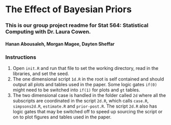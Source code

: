 # The Effect of Bayesian Priors
### This is our group project readme for Stat 564: Statistical Computing with Dr. Laura Cowen.

#### Hanan Abousaleh, Morgan Magee, Dayten Sheffar

### Instructions
1. Open `init.R` and run that file to set the working directory, read in the libraries, and set the seed.
2. The one dimensional script `1d.R` in the root is self contained and should output all plots and tables used in the paper. Some logic gates `if(0)` might need to be switched into `if(1)` for plots and `gt` tables.
3. The two dimensional case is handled in the folder called `2d` where all the subscripts are coordinated in the script `2d.R`, which calls `case.R`, `simpsons2d.R`, `estimate.R` and `prior-post.R`. The script `2d.R` also has logic gates that may be switched off to speed up sourcing the script or on to plot figures and tables used in the paper. 
